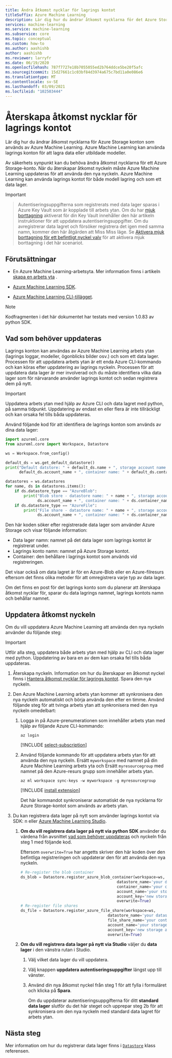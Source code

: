 ```yaml
---
title: Ändra åtkomst nycklar för lagrings kontot
titleSuffix: Azure Machine Learning
description: Lär dig hur du ändrar åtkomst nycklarna för det Azure Storage konto som används av din arbets yta. Azure Machine Learning använder ett Azure Storage konto för att lagra data och modeller.
services: machine-learning
ms.service: machine-learning
ms.subservice: core
ms.topic: conceptual
ms.custom: how-to
ms.author: aashishb
author: aashishb
ms.reviewer: larryfr
ms.date: 06/19/2020
ms.openlocfilehash: 787f7727e18b7055055ed2b764ddce5be20f5afc
ms.sourcegitcommit: 15d27661c1c03bf84d3974a675c7bd11a0e086e6
ms.translationtype: MT
ms.contentlocale: sv-SE
ms.lasthandoff: 03/09/2021
ms.locfileid: "102503444"
---
```

# <a name="regenerate-storage-account-access-keys"></a>Återskapa åtkomst nycklar för lagrings kontot


Lär dig hur du ändrar åtkomst nycklarna för Azure Storage konton som används av Azure Machine Learning. Azure Machine Learning kan använda lagrings konton för att lagra data eller utbildade modeller.

Av säkerhets synpunkt kan du behöva ändra åtkomst nycklarna för ett Azure Storage-konto. När du återskapar åtkomst nyckeln måste Azure Machine Learning uppdateras för att använda den nya nyckeln. Azure Machine Learning kan använda lagrings kontot för både modell lagring och som ett data lager.

> [!IMPORTANT]

> Autentiseringsuppgifterna som registrerats med data lager sparas i Azure Key Vault som är kopplade till arbets ytan. Om du har [mjuk borttagning](../key-vault/general/soft-delete-overview.md) aktiverat för din Key Vault innehåller den här artikeln instruktioner för att uppdatera autentiseringsuppgifter. Om du avregistrerar data lagret och försöker registrera det igen med samma namn, kommer den här åtgärden att Miss Miss läge. Se [Aktivera mjuk borttagning för ett befintligt nyckel valv]( https://docs.microsoft.com/azure/key-vault/general/soft-delete-change#turn-on-soft-delete-for-an-existing-key-vault) för att aktivera mjuk borttagning i det här scenariot.

## <a name="prerequisites"></a>Förutsättningar

* En Azure Machine Learning-arbetsyta. Mer information finns i artikeln [skapa en arbets yta](how-to-manage-workspace.md) .

* [Azure Machine Learning SDK](/python/api/overview/azure/ml/install).

* [Azure Machine Learning CLI-tillägget](reference-azure-machine-learning-cli.md).

> [!NOTE]
> Kodfragmenten i det här dokumentet har testats med version 1.0.83 av python SDK.

<a id="whattoupdate"></a> 

## <a name="what-needs-to-be-updated"></a>Vad som behöver uppdateras

Lagrings konton kan användas av Azure Machine Learning arbets ytan (lagrings loggar, modeller, ögonblicks bilder osv.) och som ett data lager. Processen för att uppdatera arbets ytan är ett enda Azure CLI-kommando och kan köras efter uppdatering av lagrings nyckeln. Processen för att uppdatera data lager är mer involverad och du måste identifiera vilka data lager som för närvarande använder lagrings kontot och sedan registrera dem på nytt.

> [!IMPORTANT]
> Uppdatera arbets ytan med hjälp av Azure CLI och data lagret med python, på samma tidpunkt. Uppdatering av endast en eller flera är inte tillräckligt och kan orsaka fel tills båda uppdateras.

Använd följande kod för att identifiera de lagrings konton som används av dina data lager:

```python
import azureml.core
from azureml.core import Workspace, Datastore

ws = Workspace.from_config()

default_ds = ws.get_default_datastore()
print("Default datstore: " + default_ds.name + ", storage account name: " +
      default_ds.account_name + ", container name: " + default_ds.container_name)

datastores = ws.datastores
for name, ds in datastores.items():
    if ds.datastore_type == "AzureBlob":
        print("Blob store - datastore name: " + name + ", storage account name: " +
              ds.account_name + ", container name: " + ds.container_name)
    if ds.datastore_type == "AzureFile":
        print("File share - datastore name: " + name + ", storage account name: " +
              ds.account_name + ", container name: " + ds.container_name)
```

Den här koden söker efter registrerade data lager som använder Azure Storage och visar följande information:

* Data lager namn: namnet på det data lager som lagrings kontot är registrerat under.
* Lagrings konto namn: namnet på Azure Storage kontot.
* Container: den behållare i lagrings kontot som används vid registreringen.

Det visar också om data lagret är för en Azure-Blob eller en Azure-filresurs eftersom det finns olika metoder för att omregistrera varje typ av data lager.

Om det finns en post för det lagrings konto som du planerar att återskapa åtkomst nycklar för, sparar du data lagrings namnet, lagrings kontots namn och behållar namnet.

## <a name="update-the-access-key"></a>Uppdatera åtkomst nyckeln

Om du vill uppdatera Azure Machine Learning att använda den nya nyckeln använder du följande steg:

> [!IMPORTANT]
> Utför alla steg, uppdatera både arbets ytan med hjälp av CLI och data lager med python. Uppdatering av bara en av dem kan orsaka fel tills båda uppdateras.

1. Återskapa nyckeln. Information om hur du återskapar en åtkomst nyckel finns i [Hantera åtkomst nycklar för lagrings kontot](../storage/common/storage-account-keys-manage.md). Spara den nya nyckeln.

1. Den Azure Machine Learning arbets ytan kommer att synkronisera den nya nyckeln automatiskt och börja använda den efter en timme. Använd följande steg för att tvinga arbets ytan att synkronisera med den nya nyckeln omedelbart:

    1. Logga in på Azure-prenumerationen som innehåller arbets ytan med hjälp av följande Azure CLI-kommando:

        ```azurecli-interactive
        az login
        ```

        [!INCLUDE [select-subscription](../../includes/machine-learning-cli-subscription.md)]

    1. Använd följande kommando för att uppdatera arbets ytan för att använda den nya nyckeln. Ersätt `myworkspace` med namnet på din Azure Machine Learning arbets yta och Ersätt `myresourcegroup` med namnet på den Azure-resurs grupp som innehåller arbets ytan.

        ```azurecli-interactive
        az ml workspace sync-keys -w myworkspace -g myresourcegroup
        ```

        [!INCLUDE [install extension](../../includes/machine-learning-service-install-extension.md)]

        Det här kommandot synkroniserar automatiskt de nya nycklarna för Azure Storage-kontot som används av arbets ytan.

1. Du kan registrera data lager på nytt som använder lagrings kontot via SDK: n eller [Azure Machine Learning Studio](https://ml.azure.com).
    1. **Om du vill registrera data lager på nytt via python SDK** använder du värdena från avsnittet [vad som behöver uppdateras](#whattoupdate) och nyckeln från steg 1 med följande kod. 
    
        Eftersom `overwrite=True` har angetts skriver den här koden över den befintliga registreringen och uppdaterar den för att använda den nya nyckeln.
    
        ```python
        # Re-register the blob container
        ds_blob = Datastore.register_azure_blob_container(workspace=ws,
                                                  datastore_name='your datastore name',
                                                  container_name='your container name',
                                                  account_name='your storage account name',
                                                  account_key='new storage account key',
                                                  overwrite=True)
        # Re-register file shares
        ds_file = Datastore.register_azure_file_share(workspace=ws,
                                              datastore_name='your datastore name',
                                              file_share_name='your container name',
                                              account_name='your storage account name',
                                              account_key='new storage account key',
                                              overwrite=True)
        
        ```
    
    1. **Om du vill registrera data lager på nytt via Studio** väljer du **data lager** i den vänstra rutan i Studio. 
        1. Välj vilket data lager du vill uppdatera.
        1. Välj knappen **uppdatera autentiseringsuppgifter** längst upp till vänster. 
        1. Använd din nya åtkomst nyckel från steg 1 för att fylla i formuläret och klicka på **Spara**.
        
            Om du uppdaterar autentiseringsuppgifterna för ditt **standard data lager** slutför du det här steget och upprepar steg 2b för att synkronisera om den nya nyckeln med standard data lagret för arbets ytan. 

## <a name="next-steps"></a>Nästa steg

Mer information om hur du registrerar data lager finns i [`Datastore`](/python/api/azureml-core/azureml.core.datastore%28class%29) klass referensen.